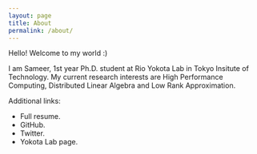 ```yaml
---
layout: page
title: About
permalink: /about/
---
```


Hello! Welcome to my world :)

I am Sameer, 1st year Ph.D. student at Rio Yokota Lab in Tokyo Insitute of Technology.
My current research interests are High Performance Computing, Distributed Linear Algebra
and Low Rank Approximation.

Additional links:

* Full resume.
* GitHub.
* Twitter.
* Yokota Lab page.
